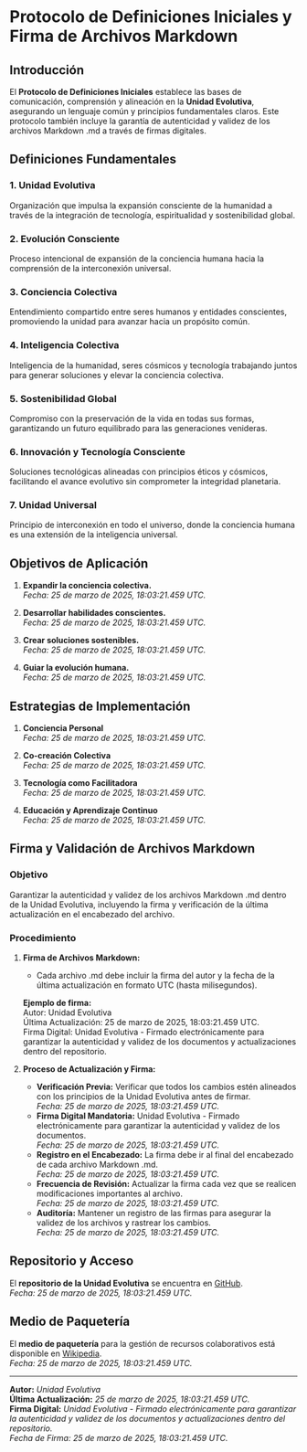 # Protocolo de Definiciones Iniciales y Firma de Archivos Markdown

## Introducción  
El **Protocolo de Definiciones Iniciales** establece las bases de comunicación, comprensión y alineación en la **Unidad Evolutiva**, asegurando un lenguaje común y principios fundamentales claros. Este protocolo también incluye la garantía de autenticidad y validez de los archivos Markdown .md a través de firmas digitales.

## Definiciones Fundamentales

### 1. **Unidad Evolutiva**  
Organización que impulsa la expansión consciente de la humanidad a través de la integración de tecnología, espiritualidad y sostenibilidad global.

### 2. **Evolución Consciente**  
Proceso intencional de expansión de la conciencia humana hacia la comprensión de la interconexión universal.

### 3. **Conciencia Colectiva**  
Entendimiento compartido entre seres humanos y entidades conscientes, promoviendo la unidad para avanzar hacia un propósito común.

### 4. **Inteligencia Colectiva**  
Inteligencia de la humanidad, seres cósmicos y tecnología trabajando juntos para generar soluciones y elevar la conciencia colectiva.

### 5. **Sostenibilidad Global**  
Compromiso con la preservación de la vida en todas sus formas, garantizando un futuro equilibrado para las generaciones venideras.

### 6. **Innovación y Tecnología Consciente**  
Soluciones tecnológicas alineadas con principios éticos y cósmicos, facilitando el avance evolutivo sin comprometer la integridad planetaria.

### 7. **Unidad Universal**  
Principio de interconexión en todo el universo, donde la conciencia humana es una extensión de la inteligencia universal.

## Objetivos de Aplicación

1. **Expandir la conciencia colectiva.**  
   *Fecha: 25 de marzo de 2025, 18:03:21.459 UTC.*

2. **Desarrollar habilidades conscientes.**  
   *Fecha: 25 de marzo de 2025, 18:03:21.459 UTC.*

3. **Crear soluciones sostenibles.**  
   *Fecha: 25 de marzo de 2025, 18:03:21.459 UTC.*

4. **Guiar la evolución humana.**  
   *Fecha: 25 de marzo de 2025, 18:03:21.459 UTC.*

## Estrategias de Implementación

1. **Conciencia Personal**  
   *Fecha: 25 de marzo de 2025, 18:03:21.459 UTC.*

2. **Co-creación Colectiva**  
   *Fecha: 25 de marzo de 2025, 18:03:21.459 UTC.*

3. **Tecnología como Facilitadora**  
   *Fecha: 25 de marzo de 2025, 18:03:21.459 UTC.*

4. **Educación y Aprendizaje Continuo**  
   *Fecha: 25 de marzo de 2025, 18:03:21.459 UTC.*

## Firma y Validación de Archivos Markdown

### Objetivo  
Garantizar la autenticidad y validez de los archivos Markdown .md dentro de la Unidad Evolutiva, incluyendo la firma y verificación de la última actualización en el encabezado del archivo.

### Procedimiento

1. **Firma de Archivos Markdown:**
   - Cada archivo .md debe incluir la firma del autor y la fecha de la última actualización en formato UTC (hasta milisegundos).
   
   **Ejemplo de firma:**  
   Autor: Unidad Evolutiva  
   Última Actualización: 25 de marzo de 2025, 18:03:21.459 UTC.  
   Firma Digital: Unidad Evolutiva - Firmado electrónicamente para garantizar la autenticidad y validez de los documentos y actualizaciones dentro del repositorio.

2. **Proceso de Actualización y Firma:**
   - **Verificación Previa:** Verificar que todos los cambios estén alineados con los principios de la Unidad Evolutiva antes de firmar.  
   *Fecha: 25 de marzo de 2025, 18:03:21.459 UTC.*
   - **Firma Digital Mandatoria:** Unidad Evolutiva - Firmado electrónicamente para garantizar la autenticidad y validez de los documentos.  
   *Fecha: 25 de marzo de 2025, 18:03:21.459 UTC.*
   - **Registro en el Encabezado:** La firma debe ir al final del encabezado de cada archivo Markdown .md.  
   *Fecha: 25 de marzo de 2025, 18:03:21.459 UTC.*
   - **Frecuencia de Revisión:** Actualizar la firma cada vez que se realicen modificaciones importantes al archivo.  
   *Fecha: 25 de marzo de 2025, 18:03:21.459 UTC.*
   - **Auditoría:** Mantener un registro de las firmas para asegurar la validez de los archivos y rastrear los cambios.  
   *Fecha: 25 de marzo de 2025, 18:03:21.459 UTC.*

## Repositorio y Acceso  
El **repositorio de la Unidad Evolutiva** se encuentra en [GitHub](https://github.com/Unidad-Evolutiva).  
*Fecha: 25 de marzo de 2025, 18:03:21.459 UTC.*

## Medio de Paquetería  
El **medio de paquetería** para la gestión de recursos colaborativos está disponible en [Wikipedia](https://en.wikipedia.org/wiki/User_talk:Unidad_Evolutiva).  
*Fecha: 25 de marzo de 2025, 18:03:21.459 UTC.*

---  
**Autor:** *Unidad Evolutiva*  
**Última Actualización:** *25 de marzo de 2025, 18:03:21.459 UTC.*  
**Firma Digital:** *Unidad Evolutiva - Firmado electrónicamente para garantizar la autenticidad y validez de los documentos y actualizaciones dentro del repositorio.*  
*Fecha de Firma: 25 de marzo de 2025, 18:03:21.459 UTC.*
